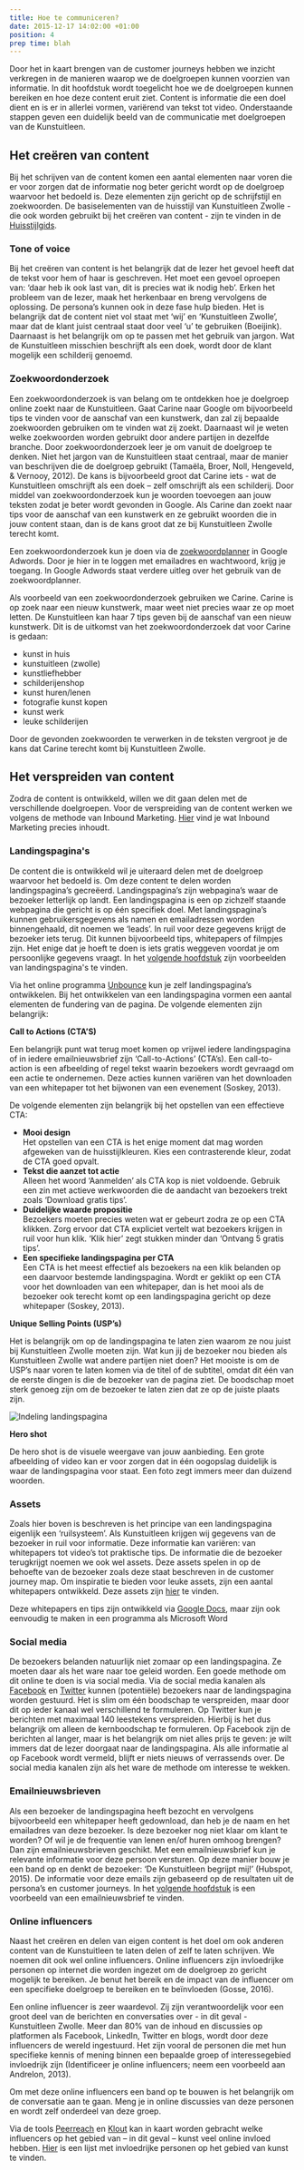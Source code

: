 ```yaml
---
title: Hoe te communiceren?
date: 2015-12-17 14:02:00 +01:00
position: 4
prep time: blah
---
```


Door het in kaart brengen van de customer journeys hebben we inzicht verkregen in de manieren waarop we de doelgroepen kunnen voorzien van informatie. In dit hoofdstuk wordt toegelicht hoe we de doelgroepen kunnen bereiken en hoe deze content eruit ziet. Content is informatie die een doel dient en is er in allerlei vormen, variërend van tekst tot video. Onderstaande stappen geven een duidelijk beeld van de communicatie met doelgroepen van de Kunstuitleen. 

## Het creëren van content 
Bij het schrijven van de content komen een aantal elementen naar voren die er voor zorgen dat de informatie nog beter gericht wordt op de doelgroep waarvoor het bedoeld is. Deze elementen zijn gericht op de schrijfstijl en zoekwoorden. De basiselementen van de huisstijl van Kunstuitleen Zwolle - die ook worden gebruikt bij het creëren van content - zijn te vinden in de [Huisstijlgids](http://hndbk.siteleaf.net/style/). 

### Tone of voice
Bij het creëren van content is het belangrijk dat de lezer het gevoel heeft dat de tekst voor hem of haar is geschreven. Het moet een gevoel oproepen van: ‘daar heb ik ook last van, dit is precies wat ik nodig heb’. Erken het probleem van de lezer, maak het herkenbaar en breng vervolgens de oplossing. De persona’s kunnen ook in deze fase hulp bieden. Het is belangrijk dat de content niet vol staat met ‘wij’ en ‘Kunstuitleen Zwolle’, maar dat de klant juist centraal staat door veel ‘u’ te gebruiken (Boeijink). Daarnaast is het belangrijk om op te passen met het gebruik van jargon. Wat de Kunstuitleen misschien beschrijft als een doek, wordt door de klant mogelijk een schilderij genoemd. 

### Zoekwoordonderzoek
Een zoekwoordonderzoek is van belang om te ontdekken hoe je doelgroep online zoekt naar de Kunstuitleen. Gaat Carine naar Google om bijvoorbeeld tips te vinden voor de aanschaf van een kunstwerk, dan zal zij bepaalde zoekwoorden gebruiken om te vinden wat zij zoekt. Daarnaast wil je weten welke zoekwoorden worden gebruikt door andere partijen in dezelfde branche. Door zoekwoordonderzoek leer je om vanuit de doelgroep te denken. Niet het jargon van de Kunstuitleen staat centraal, maar de manier van beschrijven die de doelgroep gebruikt (Tamaëla, Broer, Noll, Hengeveld, & Vernooy, 2012). De kans is bijvoorbeeld groot dat Carine iets - wat de Kunstuitleen omschrijft als een doek – zelf omschrijft als een schilderij. 
Door middel van zoekwoordonderzoek kun je woorden toevoegen aan jouw teksten zodat je beter wordt gevonden in Google. Als Carine dan zoekt naar tips voor de aanschaf van een kunstwerk en ze gebruikt woorden die in jouw content staan, dan is de kans groot dat ze bij Kunstuitleen Zwolle terecht komt. 

Een zoekwoordonderzoek kun je doen via de [zoekwoordplanner](https://adwords.google.com/ko/KeywordPlanner/Home?__u=9761517890&__c=8242883690&authuser=0#start) in Google Adwords.  Door je hier in te loggen met emailadres en wachtwoord, krijg je toegang. In Google Adwords staat verdere uitleg over het gebruik van de zoekwoordplanner. 

Als voorbeeld van een zoekwoordonderzoek gebruiken we Carine. Carine is op zoek naar een nieuw kunstwerk, maar weet niet precies waar ze op moet letten. De Kunstuitleen kan haar 7 tips geven bij de aanschaf van een nieuw kunstwerk. Dit is de uitkomst van het zoekwoordonderzoek dat voor Carine is gedaan:

* kunst in huis
* kunstuitleen (zwolle)
* kunstliefhebber
* schilderijenshop
* kunst huren/lenen
* fotografie kunst kopen
* kunst werk
* leuke schilderijen

Door de gevonden zoekwoorden te verwerken in de teksten vergroot je de kans dat Carine terecht komt bij Kunstuitleen Zwolle.  

## Het verspreiden van content
Zodra de content is ontwikkeld, willen we dit gaan delen met de verschillende doelgroepen. Voor de verspreiding van de content werken we volgens de methode van Inbound Marketing. [Hier](http://hndbk.siteleaf.net/weten/over-inbound-marketing/) vind je wat Inbound Marketing precies inhoudt. 


### Landingspagina's
De content die is ontwikkeld wil je uiteraard delen met de doelgroep waarvoor het bedoeld is. Om deze content te delen worden landingspagina’s gecreëerd. Landingspagina’s zijn webpagina’s waar de bezoeker letterlijk op landt. Een landingspagina is een op zichzelf staande webpagina die gericht is op één specifiek doel. Met landingspagina’s kunnen gebruikersgegevens als namen en emailadressen worden binnengehaald, dit noemen we ‘leads’. In ruil voor deze gegevens krijgt de bezoeker iets terug. Dit kunnen bijvoorbeeld tips, whitepapers of filmpjes zijn. Het enige dat je hoeft te doen is iets gratis weggeven voordat je om persoonlijke gegevens vraagt. In het [volgende hoofdstuk](http://hndbk.siteleaf.net/handboek/testen/) zijn voorbeelden van landingspagina's te vinden. 

Via het online programma [Unbounce](www.unbounce.com) kun je zelf landingspagina’s ontwikkelen. Bij het ontwikkelen van een landingspagina vormen een aantal elementen de fundering van de pagina. De volgende elementen zijn belangrijk: 

**Call to Actions (CTA’S)**

Een belangrijk punt wat terug moet komen op vrijwel iedere landingspagina of in iedere emailnieuwsbrief zijn ‘Call-to-Actions’ (CTA’s). Een call-to-action is een afbeelding of regel tekst waarin bezoekers wordt gevraagd om een actie te ondernemen. Deze acties kunnen variëren van het downloaden van een whitepaper tot het bijwonen van een evenement (Soskey, 2013).

De volgende elementen zijn belangrijk bij het opstellen van een effectieve CTA:

* **Mooi design** <br/>
Het opstellen van een CTA is het enige moment dat mag worden afgeweken van de huisstijlkleuren. Kies een contrasterende kleur, zodat de CTA goed opvalt. 
* **Tekst die aanzet tot actie** <br/>
Alleen het woord ‘Aanmelden’ als CTA kop is niet voldoende. Gebruik een zin met actieve werkwoorden die de aandacht van bezoekers trekt zoals ‘Download gratis tips’. 
* **Duidelijke waarde propositie** <br/>
Bezoekers moeten precies weten wat er gebeurt zodra ze op een CTA klikken. Zorg ervoor dat CTA expliciet vertelt wat bezoekers krijgen in ruil voor hun klik. ‘Klik hier’ zegt stukken minder dan ‘Ontvang 5 gratis tips’. 
* **Een specifieke landingspagina per CTA** <br/>
Een CTA is het meest effectief als bezoekers na een klik belanden op een daarvoor bestemde landingspagina. Wordt er geklikt op een CTA voor het downloaden van een whitepaper, dan is het mooi als de bezoeker ook terecht komt op een landingspagina gericht op deze whitepaper (Soskey, 2013). 

**Unique Selling Points (USP’s)**

Het is belangrijk om op de landingspagina te laten zien waarom ze nou juist bij Kunstuitleen Zwolle moeten zijn. Wat kun jij de bezoeker nou bieden als Kunstuitleen Zwolle wat andere partijen niet doen? Het mooiste is om de USP’s naar voren te laten komen via de titel of de subtitel, omdat dit één van de eerste dingen is die de bezoeker van de pagina ziet. De boodschap moet sterk genoeg zijn om de bezoeker te laten zien dat ze op de juiste plaats zijn. 

![Indeling landingspagina](https://placester.com/wp-content/uploads/2015/02/real-estate-website-conversion-kissmetrics-landing-page-infographic.png)

**Hero shot**

De hero shot is de visuele weergave van jouw aanbieding. Een grote afbeelding of video kan er voor zorgen dat in één oogopslag duidelijk is waar de landingspagina voor staat. Een foto zegt immers meer dan duizend woorden. 

### Assets
Zoals hier boven is beschreven is het principe van een landingspagina eigenlijk een ‘ruilsysteem’. Als Kunstuitleen krijgen wij gegevens van de bezoeker in ruil voor informatie. Deze informatie kan variëren: van whitepapers tot video’s tot praktische tips. De informatie die de bezoeker terugkrijgt noemen we ook wel assets. Deze assets spelen in op de behoefte van de bezoeker zoals deze staat beschreven in de customer journey map. Om inspiratie te bieden voor leuke assets, zijn een aantal whitepapers ontwikkeld. Deze assets zijn [hier](http://hndbk.siteleaf.net/weten/assets/) te vinden. 

Deze whitepapers en tips zijn ontwikkeld via [Google Docs](https://docs.google.com/document/u/0/?pli=1&showDriveBanner=true#), maar zijn ook eenvoudig te maken in een programma als Microsoft Word

### Social media
De bezoekers belanden natuurlijk niet zomaar op een landingspagina. Ze moeten daar als het ware naar toe geleid worden. Een goede methode om dit online te doen is via social media. Via de social media kanalen als [Facebook](https://www.facebook.com/Kunstuitleenzwolle/?fref=ts) en [Twitter](https://twitter.com/Kunstuitleen) kunnen (potentiële) bezoekers naar de landingspagina worden gestuurd. Het is slim om één boodschap te verspreiden, maar door dit op ieder kanaal wel verschillend te formuleren. Op Twitter kun je berichten met maximaal 140 leestekens verspreiden. Hierbij is het dus belangrijk om alleen de kernboodschap te formuleren. Op Facebook zijn de berichten al langer, maar is het belangrijk om niet alles prijs te geven: je wilt immers dat de lezer doorgaat naar de landingspagina. Als alle informatie al op Facebook wordt vermeld, blijft er niets nieuws of verrassends over. De social media kanalen zijn als het ware de methode om interesse te wekken. 

### Emailnieuwsbrieven
Als een bezoeker de landingspagina heeft bezocht en vervolgens bijvoorbeeld een whitepaper heeft gedownload, dan heb je de naam en het emailadres van deze bezoeker. Is deze bezoeker nog niet klaar om klant te worden? Of wil je de frequentie van lenen en/of huren omhoog brengen? Dan zijn emailnieuwsbrieven geschikt. Met een emailnieuwsbrief kun je relevante informatie voor deze persoon versturen. Op deze manier bouw je een band op en denkt de bezoeker: ‘De Kunstuitleen begrijpt mij!’ (Hubspot, 2015). De informatie voor deze emails zijn gebaseerd op de resultaten uit de persona’s en customer journeys. In het [volgende hoofdstuk](http://hndbk.siteleaf.net/handboek/testen/) is een voorbeeld van een emailnieuwsbrief te vinden.  

### Online influencers
Naast het creëren en delen van eigen content is het doel om ook anderen content van de Kunstuitleen te laten delen of zelf te laten schrijven. We noemen dit ook wel online influencers. Online influencers zijn invloedrijke personen op internet die worden ingezet om de doelgroep zo gericht mogelijk te bereiken. Je benut het bereik en de impact van de influencer om een specifieke doelgroep te bereiken en te beïnvloeden (Gosse, 2016). 

Een online influencer is zeer waardevol. Zij zijn verantwoordelijk voor een groot deel van de berichten en conversaties over - in dit geval - Kunstuitleen Zwolle. Meer dan 80% van de inhoud en discussies op platformen als Facebook, LinkedIn, Twitter en blogs, wordt door deze influencers de wereld ingestuurd. Het zijn vooral de personen die met hun specifieke kennis of mening binnen een bepaalde groep of interessegebied invloedrijk zijn (Identificeer je online influencers; neem een voorbeeld aan Andrelon, 2013). 

Om met deze online influencers een band op te bouwen is het belangrijk om de conversatie aan te gaan. Meng je in online discussies van deze personen en wordt zelf onderdeel van deze groep.  

Via de tools [Peerreach](https://peerreach.com/lists/arts/) en [Klout](https://klout.com/home) kan in kaart worden gebracht welke influencers op het gebied van – in dit geval – kunst veel online invloed hebben. [Hier](http://hndbk.siteleaf.net/weten/online-influencers/) is een lijst met invloedrijke personen op het gebied van kunst te vinden. 
